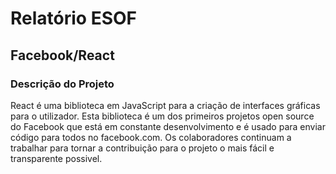# Relatório ESOF
## Facebook/React

### Descrição do Projeto

React é uma biblioteca em JavaScript para a criação de interfaces gráficas para o utilizador.
Esta biblioteca é um dos primeiros projetos open source do Facebook que está em constante desenvolvimento
e é usado para enviar código para todos no facebook.com. Os colaboradores continuam a trabalhar
para tornar a contribuição para o projeto o mais fácil e transparente possivel.
